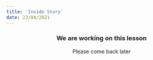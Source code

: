```yaml
---
title: 'Inside Story'
date: 23/04/2021
---
```


### <center>We are working on this lesson</center>
<center>Please come back later</center>